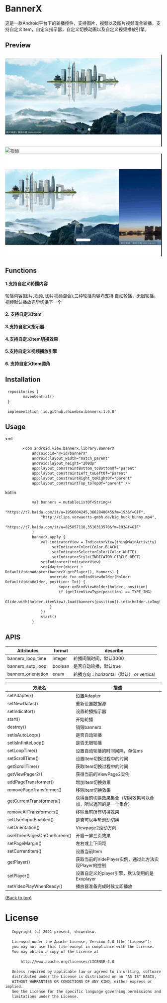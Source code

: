 # BannerX

这是一款Android平台下的轮播控件，支持图片，视频以及图片视频混合轮播，支持自定义Item，自定义指示器，自定义切换动画以及自定义视频播放引擎。

## Preview

![图片](./screenshot/img.gif)
![视频](./screenshot/video.gif)
![图片&视频](./screenshot/mix.gif)

## Functions

#### 1.支持自定义轮播内容

轮播内容(图片,视频, 图片视频混合),三种轮播内容均支持 自动轮播，无限轮播，视频默认播放完毕切换下一个

#### 2. 支持自定义Item

#### 3.支持自定义指示器

#### 4.支持自定义Item切换效果

#### 5.支持自定义视频播放引擎

#### 6. 支持自定义Item圆角

## Installation

```
 repositories {
        mavenCentral()
 }
 
 implementation 'io.github.shiwebsw:bannerx:1.0.0'
```

## Usage

xml

```
        <com.android.view.bannerx.library.BannerX
            android:id="@+id/bannerX"
            android:layout_width="match_parent"
            android:layout_height="200dp"
            app:layout_constraintBottom_toBottomOf="parent"
            app:layout_constraintLeft_toLeftOf="parent"
            app:layout_constraintRight_toRightOf="parent"
            app:layout_constraintTop_toTopOf="parent" />        
```

kotlin

```
            val banners = mutableListOf<String>(
                "https://t7.baidu.com/it/u=1956604245,3662848045&fm=193&f=GIF",
                "http://clips.vorwaerts-gmbh.de/big_buck_bunny.mp4",
                "https://t7.baidu.com/it/u=825057118,3516313570&fm=193&f=GIF"
            )
            bannerX.apply {
                val indicatorView = IndicatorView(this@MainActivity)
                    .setIndicatorColor(Color.BLACK)
                    .setIndicatorSelectorColor(Color.WHITE)
                    .setIndicatorStyle(INDICATOR_CIRCLE_RECT)
                setIndicator(indicatorView)
                setAdapter(object : DefaultVideoAdapter(bannerX.getPlayer(), banners) {
                    override fun onBindViewHolder(holder: DefaultVideoHolder, position: Int) {
                        super.onBindViewHolder(holder, position)
                        if (getItemViewType(position) == TYPE_IMG)
                            Glide.with(holder.itemView).load(banners[position]).into(holder.ivImg!!)
                    }
                })
                start()
            }
```

## APIS

|Attributes|format|describe
|---|---|---|
|bannerx_loop_time|integer|轮播间隔时间，默认3000
|bannerx_auto_loop|boolean|是否自动轮播，默认true
|bannerx_orientation|enum|轮播方向：horizontal（默认） or vertical

|方法名|描述|
|---|---|
|setAdapter()|设置Adapter
|setNewDatas()|重新设置数据源
|setIndicator()|设置轮播指示器
|start()|开始轮播
|destroy()|销毁bannerx
|setIsAutoLoop()|是否自动轮播
|setIsInfiniteLoop()|是否无限轮播
|setLoopTime()|设置自动轮播的时间间隔，单位ms
|setScrollTime()|设置Item切换过程中的时间
|getScrollTime()|获取Item切换过程中的时间
|getViewPager2()|获得当前的ViewPage2实例
|addPageTransformer()|增加Item切换效果
|removePageTransformer()|移除Item切换效果
|getCurrentTransformers()|获得当前切换效果集合（切换效果可以叠加，所以返回的是一个集合）
|removeAllTransformers()|移除当前所有切换效果
|setUserInputEnabled()|是否可以手势滑动切换
|setOrientation()|Viewpage2滚动方向
|useThreePagesOnOneScreen()|开启一屏三页效果
|setPageMargin()|左右或上下间距
|setCurrentItem()|设置当前Item
|getPlayer()|获取当前的VidePlayer实例，通过此方法实现Player的控制
|setPlayer()|设置自定义的player引擎，默认使用的是Exoplayer
|setVideoPlayWhenReady()|播放器准备完成时候立即播放

[(Back to top)](#table-of-contents)

<!-- This is the place where you give instructions to developers on how to modify the code.

You could give **instructions in depth** of **how the code works** and how everything is put together.

You could also give specific instructions to how they can setup their development environment.

Ideally, you should keep the README simple. If you need to add more complex explanations, use a wiki. Check out [this wiki](https://github.com/navendu-pottekkat/nsfw-filter/wiki) for inspiration. -->

# License

```
   Copyright (c) 2021-present, shiweibsw.

   Licensed under the Apache License, Version 2.0 (the "License");
   you may not use this file except in compliance with the License.
   You may obtain a copy of the License at

       http://www.apache.org/licenses/LICENSE-2.0

   Unless required by applicable law or agreed to in writing, software
   distributed under the License is distributed on an "AS IS" BASIS,
   WITHOUT WARRANTIES OR CONDITIONS OF ANY KIND, either express or implied.
   See the License for the specific language governing permissions and
   limitations under the License.

```
